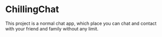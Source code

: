 # ChillingChat
This project is a normal chat app, which place you can chat and contact with your friend and family without any limit.
